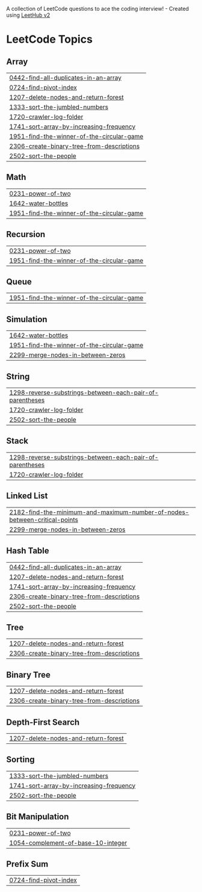A collection of LeetCode questions to ace the coding interview! - Created using [LeetHub v2](https://github.com/arunbhardwaj/LeetHub-2.0)
<!---LeetCode Topics Start-->
# LeetCode Topics
## Array
|  |
| ------- |
| [0442-find-all-duplicates-in-an-array](https://github.com/pareekshithachar/dailyleetcode/tree/master/0442-find-all-duplicates-in-an-array) |
| [0724-find-pivot-index](https://github.com/pareekshithachar/dailyleetcode/tree/master/0724-find-pivot-index) |
| [1207-delete-nodes-and-return-forest](https://github.com/pareekshithachar/dailyleetcode/tree/master/1207-delete-nodes-and-return-forest) |
| [1333-sort-the-jumbled-numbers](https://github.com/pareekshithachar/dailyleetcode/tree/master/1333-sort-the-jumbled-numbers) |
| [1720-crawler-log-folder](https://github.com/pareekshithachar/dailyleetcode/tree/master/1720-crawler-log-folder) |
| [1741-sort-array-by-increasing-frequency](https://github.com/pareekshithachar/dailyleetcode/tree/master/1741-sort-array-by-increasing-frequency) |
| [1951-find-the-winner-of-the-circular-game](https://github.com/pareekshithachar/dailyleetcode/tree/master/1951-find-the-winner-of-the-circular-game) |
| [2306-create-binary-tree-from-descriptions](https://github.com/pareekshithachar/dailyleetcode/tree/master/2306-create-binary-tree-from-descriptions) |
| [2502-sort-the-people](https://github.com/pareekshithachar/dailyleetcode/tree/master/2502-sort-the-people) |
## Math
|  |
| ------- |
| [0231-power-of-two](https://github.com/pareekshithachar/dailyleetcode/tree/master/0231-power-of-two) |
| [1642-water-bottles](https://github.com/pareekshithachar/dailyleetcode/tree/master/1642-water-bottles) |
| [1951-find-the-winner-of-the-circular-game](https://github.com/pareekshithachar/dailyleetcode/tree/master/1951-find-the-winner-of-the-circular-game) |
## Recursion
|  |
| ------- |
| [0231-power-of-two](https://github.com/pareekshithachar/dailyleetcode/tree/master/0231-power-of-two) |
| [1951-find-the-winner-of-the-circular-game](https://github.com/pareekshithachar/dailyleetcode/tree/master/1951-find-the-winner-of-the-circular-game) |
## Queue
|  |
| ------- |
| [1951-find-the-winner-of-the-circular-game](https://github.com/pareekshithachar/dailyleetcode/tree/master/1951-find-the-winner-of-the-circular-game) |
## Simulation
|  |
| ------- |
| [1642-water-bottles](https://github.com/pareekshithachar/dailyleetcode/tree/master/1642-water-bottles) |
| [1951-find-the-winner-of-the-circular-game](https://github.com/pareekshithachar/dailyleetcode/tree/master/1951-find-the-winner-of-the-circular-game) |
| [2299-merge-nodes-in-between-zeros](https://github.com/pareekshithachar/dailyleetcode/tree/master/2299-merge-nodes-in-between-zeros) |
## String
|  |
| ------- |
| [1298-reverse-substrings-between-each-pair-of-parentheses](https://github.com/pareekshithachar/dailyleetcode/tree/master/1298-reverse-substrings-between-each-pair-of-parentheses) |
| [1720-crawler-log-folder](https://github.com/pareekshithachar/dailyleetcode/tree/master/1720-crawler-log-folder) |
| [2502-sort-the-people](https://github.com/pareekshithachar/dailyleetcode/tree/master/2502-sort-the-people) |
## Stack
|  |
| ------- |
| [1298-reverse-substrings-between-each-pair-of-parentheses](https://github.com/pareekshithachar/dailyleetcode/tree/master/1298-reverse-substrings-between-each-pair-of-parentheses) |
| [1720-crawler-log-folder](https://github.com/pareekshithachar/dailyleetcode/tree/master/1720-crawler-log-folder) |
## Linked List
|  |
| ------- |
| [2182-find-the-minimum-and-maximum-number-of-nodes-between-critical-points](https://github.com/pareekshithachar/dailyleetcode/tree/master/2182-find-the-minimum-and-maximum-number-of-nodes-between-critical-points) |
| [2299-merge-nodes-in-between-zeros](https://github.com/pareekshithachar/dailyleetcode/tree/master/2299-merge-nodes-in-between-zeros) |
## Hash Table
|  |
| ------- |
| [0442-find-all-duplicates-in-an-array](https://github.com/pareekshithachar/dailyleetcode/tree/master/0442-find-all-duplicates-in-an-array) |
| [1207-delete-nodes-and-return-forest](https://github.com/pareekshithachar/dailyleetcode/tree/master/1207-delete-nodes-and-return-forest) |
| [1741-sort-array-by-increasing-frequency](https://github.com/pareekshithachar/dailyleetcode/tree/master/1741-sort-array-by-increasing-frequency) |
| [2306-create-binary-tree-from-descriptions](https://github.com/pareekshithachar/dailyleetcode/tree/master/2306-create-binary-tree-from-descriptions) |
| [2502-sort-the-people](https://github.com/pareekshithachar/dailyleetcode/tree/master/2502-sort-the-people) |
## Tree
|  |
| ------- |
| [1207-delete-nodes-and-return-forest](https://github.com/pareekshithachar/dailyleetcode/tree/master/1207-delete-nodes-and-return-forest) |
| [2306-create-binary-tree-from-descriptions](https://github.com/pareekshithachar/dailyleetcode/tree/master/2306-create-binary-tree-from-descriptions) |
## Binary Tree
|  |
| ------- |
| [1207-delete-nodes-and-return-forest](https://github.com/pareekshithachar/dailyleetcode/tree/master/1207-delete-nodes-and-return-forest) |
| [2306-create-binary-tree-from-descriptions](https://github.com/pareekshithachar/dailyleetcode/tree/master/2306-create-binary-tree-from-descriptions) |
## Depth-First Search
|  |
| ------- |
| [1207-delete-nodes-and-return-forest](https://github.com/pareekshithachar/dailyleetcode/tree/master/1207-delete-nodes-and-return-forest) |
## Sorting
|  |
| ------- |
| [1333-sort-the-jumbled-numbers](https://github.com/pareekshithachar/dailyleetcode/tree/master/1333-sort-the-jumbled-numbers) |
| [1741-sort-array-by-increasing-frequency](https://github.com/pareekshithachar/dailyleetcode/tree/master/1741-sort-array-by-increasing-frequency) |
| [2502-sort-the-people](https://github.com/pareekshithachar/dailyleetcode/tree/master/2502-sort-the-people) |
## Bit Manipulation
|  |
| ------- |
| [0231-power-of-two](https://github.com/pareekshithachar/dailyleetcode/tree/master/0231-power-of-two) |
| [1054-complement-of-base-10-integer](https://github.com/pareekshithachar/dailyleetcode/tree/master/1054-complement-of-base-10-integer) |
## Prefix Sum
|  |
| ------- |
| [0724-find-pivot-index](https://github.com/pareekshithachar/dailyleetcode/tree/master/0724-find-pivot-index) |
<!---LeetCode Topics End-->